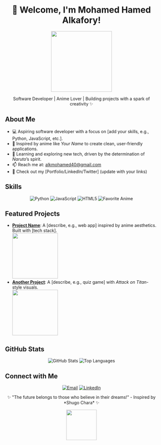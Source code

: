 <div align="center">
  <h1>👋 Welcome, I'm Mohamed Hamed Alkafory!</h1>
  <img src="https://media.giphy.com/media/3o7btPCcdNniyf0ArS/giphy.gif" width="200"/>
  <p>Software Developer | Anime Lover | Building projects with a spark of creativity ✨</p>
</div>

## About Me
- 💻 Aspiring software developer with a focus on [add your skills, e.g., Python, JavaScript, etc.].
- 🎨 Inspired by anime like *Your Name* to create clean, user-friendly applications.
- 🌟 Learning and exploring new tech, driven by the determination of *Naruto*’s spirit.
- 📫 Reach me at: [alkmohamed40@gmail.com](mailto:alkmohamed40@gmail.com)
- 🔗 Check out my [Portfolio/LinkedIn/Twitter] (update with your links)

## Skills
<div align="center">
  <img src="https://img.shields.io/badge/Python-3776AB?style=for-the-badge&logo=python&logoColor=white" alt="Python"/>
  <img src="https://img.shields.io/badge/JavaScript-F7DF1E?style=for-the-badge&logo=javascript&logoColor=black" alt="JavaScript"/>
  <img src="https://img.shields.io/badge/HTML5-E34F26?style=for-the-badge&logo=html5&logoColor=white" alt="HTML5"/>
  <img src="https://img.shields.io/badge/Favorite_Anime-Your_Name-FF69B4?style=for-the-badge" alt="Favorite Anime"/>
</div>

## Featured Projects
- **[Project Name](https://github.com/MohamedHamedAlkafory/project-repo)**: A [describe, e.g., web app] inspired by anime aesthetics. Built with [tech stack].  
  <img src="https://via.placeholder.com/150?text=Project+1" width="150"/>
- **[Another Project](https://github.com/MohamedHamedAlkafory/another-repo)**: A [describe, e.g., quiz game] with *Attack on Titan*-style visuals.  
  <img src="https://via.placeholder.com/150?text=Project+2" width="150"/>

## GitHub Stats
<div align="center">
  <img src="https://github-readme-stats.vercel.app/api?username=MohamedHamedAlkafory&show_icons=true&theme=tokyonight" alt="GitHub Stats"/>
  <img src="https://github-readme-stats.vercel.app/api/top-langs/?username=MohamedHamedAlkafory&layout=compact&theme=tokyonight" alt="Top Languages"/>
</div>

## Connect with Me
<div align="center">
  <a href="mailto:alkmohamed40@gmail.com"><img src="https://img.shields.io/badge/Email-0078D4?style=for-the-badge&logo=gmail&logoColor=white" alt="Email"/></a>
  <a href="https://linkedin.com/in/yourprofile"><img src="https://img.shields.io/badge/LinkedIn-0077B5?style=for-the-badge&logo=linkedin&logoColor=white" alt="LinkedIn"/></a>
</div>

<div align="center">
  <p>✨ "The future belongs to those who believe in their dreams!" - Inspired by *Shugo Chara* ✨</p>
  <img src="https://media.giphy.com/media/l0Iyl55kTeh71nTWw/giphy.gif" width="100"/>
</div>
